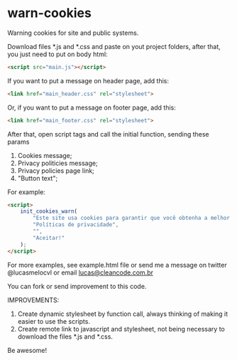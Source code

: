 # warn-cookies
Warning cookies for site and public systems.

Download files *.js and *.css and paste on yout project folders, after that, you just need to put on body html:
```HTML
<script src="main.js"></script>
```

If you want to put a message on header page, add this:
```HTML
<link href="main_header.css" rel="stylesheet">
```
Or, if you want to put a message on footer page, add this:
```HTML
<link href="main_footer.css" rel="stylesheet">
```

After that, open script tags and call the initial function, sending these params
1. Cookies message; 
2. Privacy politicies message; 
3. Privacy policies page link; 
4. "Button text";

For example:
```HTML
<script>
    init_cookies_warn(
        "Este site usa cookies para garantir que você obtenha a melhor experiência.",
        "Políticas de privacidade",
        "",
        "Aceitar!"
    );
</script>
```

For more examples, see example.html file or send me a message on twitter @lucasmelocvl or email lucas@cleancode.com.br

You can fork or send improvement to this code.

IMPROVEMENTS:
1. Create dynamic stylesheet by function call, always thinking of making it easier to use the scripts.
2. Create remote link to javascript and stylesheet, not being necessary to download the files *.js and *.css.

Be awesome!
